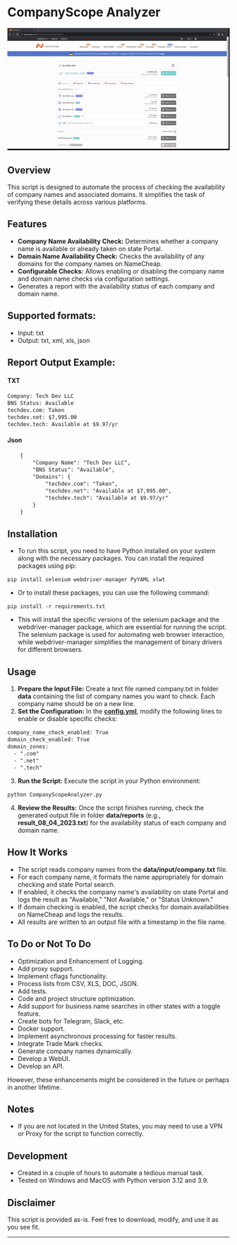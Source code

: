 
# CompanyScope Analyzer
![Script Demonstration](img/ScriptDemonstration.gif)

## Overview
This script is designed to automate the process of checking the availability of company names and associated domains. It simplifies the task of verifying these details across various platforms.

## Features
- __Company Name Availability Check:__ Determines whether a company name is available or already taken on state Portal.
- __Domain Name Availability Check:__ Checks the availability of any domains for the company names on NameCheap.
- __Configurable Checks:__ Allows enabling or disabling the company name and domain name checks via configuration settings.
- Generates a report with the availability status of each company and domain name.

## Supported formats:
- Input: txt
- Output: txt, xml, xls, json
## Report Output Example:
#### TXT
```
Company: Tech Dev LLC
BNS Status: Available
techdev.com: Taken
techdev.net: $7,995.00
techdev.tech: Available at $9.97/yr
```
#### Json
```
    {
        "Company Name": "Tech Dev LLC",
        "BNS Status": "Available",
        "Domains": {
            "techdev.com": "Taken",
            "techdev.net": "Available at $7,995.00",
            "techdev.tech": "Available at $9.97/yr"
        }
    }
```
## Installation
- To run this script, you need to have Python installed on your system along with the necessary packages. You can install the required packages using pip:
```
pip install selenium webdriver-manager PyYAML xlwt
```
- Or to install these packages, you can use the following command:
```
pip install -r requirements.txt
```
- This will install the specific versions of the selenium package and the webdriver-manager package, which are essential for running the script. The selenium package is used for automating web browser interaction, while webdriver-manager simplifies the management of binary drivers for different browsers.

## Usage
1. __Prepare the Input File:__ Create a text file named company.txt in folder __data__ containing the list of company names you want to check. Each company name should be on a new line.
2. __Set the Configuration:__ In the __[config.yml](configs%2Fconfig.yml)__, modify the following lines to enable or disable specific checks:
```
company_name_check_enabled: True
domain_check_enabled: True
domain_zones:
  - ".com"
  - ".net"
  - ".tech"
```
3. __Run the Script:__ Execute the script in your Python environment:
```
python CompanyScopeAnalyzer.py
```
4. __Review the Results:__ Once the script finishes running, check the generated output file in folder __data/reports__ (e.g., __result_08_04_2023.txt__) for the availability status of each company and domain name.

## How It Works
- The script reads company names from the __data/input/company.txt__ file.
- For each company name, it formats the name appropriately for domain checking and state Portal search.
- If enabled, it checks the company name's availability on state Portal and logs the result as "Available," "Not Available," or "Status Unknown."
- If domain checking is enabled, the script checks for domain availabilities on NameCheap and logs the results.
- All results are written to an output file with a timestamp in the file name.


## To Do or Not To Do
- Optimization and Enhancement of Logging.
- Add proxy support.
- Implement cflags functionality.
- Process lists from CSV, XLS, DOC, JSON.
- Add tests.
- Code and project structure optimization.
- Add support for business name searches in other states with a toggle feature.
- Create bots for Telegram, Slack, etc.
- Docker support.
- Implement asynchronous processing for faster results.
- Integrate Trade Mark checks.
- Generate company names dynamically.
- Develop a WebUI.
- Develop an API.

However, these enhancements might be considered in the future or perhaps in another lifetime.

## Notes
- If you are not located in the United States, you may need to use a VPN or Proxy for the script to function correctly.
## Development
- Created in a couple of hours to automate a tedious manual task.
- Tested on Windows and MacOS with Python version 3.12 and 3.9.

## Disclaimer
This script is provided as-is. Feel free to download, modify, and use it as you see fit.

---
